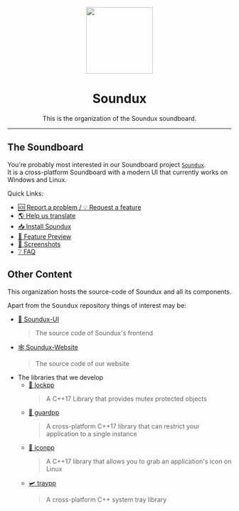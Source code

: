 <p align="center"> <img src="https://raw.githubusercontent.com/Soundux/Soundux/master/assets/logo.gif" height=150> </p>

<h1 align="center"> Soundux </h1>
<p align="center">
    This is the organization of the Soundux soundboard. 
</p>

---

## The Soundboard
You're probably most interested in our Soundboard project [`Soundux`](https://github.com/Soundux/Soundux).  
It is a cross-platform Soundboard with a modern UI that currently works on Windows and Linux.

Quick Links:
- [🆘 Report a problem / 💡 Request a feature](https://github.com/Soundux/Soundux/issues/new/choose)
- [🌎 Help us translate](https://hosted.weblate.org/engage/soundux/)
- [📥 Install Soundux](https://soundux.rocks/download)
- [🎉 Feature Preview](https://soundux.rocks/features)
- [👀 Screenshots](https://soundux.rocks/screenshots)
- [❔ FAQ](https://soundux.rocks/faq)

## Other Content
This organization hosts the source-code of Soundux and all its components. 

Apart from the <kbd>Soundux</kbd> repository things of interest may be:
- [🚀 Soundux-UI](https://github.com/Soundux/soundux-ui)
  > The source code of Soundux's frontend
- [🕸 Soundux-Website](https://github.com/Soundux/soundux.github.io)
  > The source code of our website
- The libraries that we develop
  - [🔐 lockpp](https://github.com/Soundux/lockpp)
    > A C++17 Library that provides mutex protected objects 
  - [💂 guardpp](https://github.com/Soundux/guardpp)
    > A cross-platform C++17 library that can restrict your application to a single instance
  - [📸 iconpp](https://github.com/Soundux/iconpp)
    > A C++17 library that allows you to grab an application's icon on Linux 
  - [🛩️ traypp](https://github.com/Soundux/traypp)
    > A cross-platform C++ system tray library 